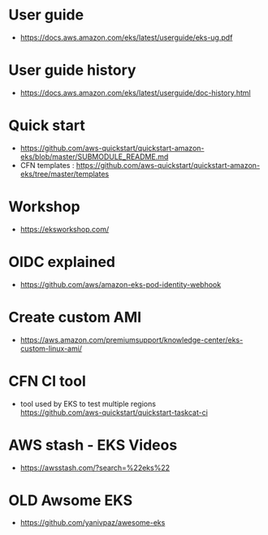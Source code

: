 # User guide
* https://docs.aws.amazon.com/eks/latest/userguide/eks-ug.pdf

# User guide history 
* https://docs.aws.amazon.com/eks/latest/userguide/doc-history.html

# Quick start
* https://github.com/aws-quickstart/quickstart-amazon-eks/blob/master/SUBMODULE_README.md
* CFN templates : https://github.com/aws-quickstart/quickstart-amazon-eks/tree/master/templates

# Workshop
* https://eksworkshop.com/

# OIDC explained 
* https://github.com/aws/amazon-eks-pod-identity-webhook

# Create custom AMI
* https://aws.amazon.com/premiumsupport/knowledge-center/eks-custom-linux-ami/

# CFN CI tool
* tool used by EKS to test multiple regions  
  https://github.com/aws-quickstart/quickstart-taskcat-ci

# AWS stash - EKS Videos
* https://awsstash.com/?search=%22eks%22

# OLD Awsome EKS 
* https://github.com/yanivpaz/awesome-eks 
